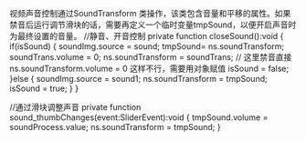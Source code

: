 视频声音控制通过SoundTransform 类操作，该类包含音量和平移的属性。如果禁音后运行调节滑块的话，需要再定义一个临时变量tmpSound，以便开启声音时为最终设置的音量。
 //静音、开音控制
private function closeSound():void
{ 
    if(isSound)
    {
        soundImg.source = sound; 
        tmpSound= ns.soundTransform;
        soundTrans.volume = 0;
        ns.soundTransform = soundTrans; // 这里禁音直接ns.soundTransform.volume = 0 这样不行，需要用对象赋值
        isSound = false; 
    }else
    { 
        soundImg.source = sound1; 
        ns.soundTransform = tmpSound; 
        isSound = true; 
    } 
}
   
//通过滑块调整声音 
private function sound_thumbChanges(event:SliderEvent):void
{ 
    tmpSound.volume = soundProcess.value;
    ns.soundTransform = tmpSound; 
} 